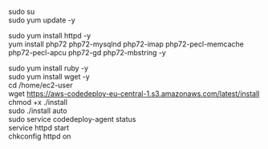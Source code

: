 sudo su  
sudo yum update -y

sudo yum install httpd -y  
yum install php72 php72-mysqlnd php72-imap php72-pecl-memcache php72-pecl-apcu php72-gd php72-mbstring -y

sudo yum install ruby -y  
sudo yum install wget -y  
cd /home/ec2-user  
wget https://aws-codedeploy-eu-central-1.s3.amazonaws.com/latest/install  
chmod +x ./install  
sudo ./install auto  
sudo service codedeploy-agent status  
service httpd start  
chkconfig httpd on
